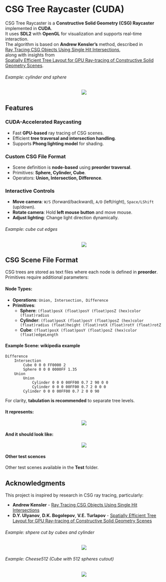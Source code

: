 # CSG Tree Raycaster (CUDA)

CSG Tree Raycaster is a **Constructive Solid Geometry (CSG) Raycaster** implemented in **CUDA**.  
It uses **SDL2** with **OpenGL** for visualization and supports real-time interaction.  
The algorithm is based on **Andrew Kensler’s** method, described in  
[Ray Tracing CSG Objects Using Single Hit Intersections](https://xrt.wdfiles.com/local--files/doc%3Acsg/CSG.pdf),  
along with insights from  
[Spatially Efficient Tree Layout for GPU Ray-tracing of Constructive Solid Geometry Scenes](https://ceur-ws.org/Vol-1576/090.pdf).

###### Example: cylinder and sphere
<p align="center">
  <img src="Images/AppImage1.png"/>
</p>

## Features

### CUDA-Accelerated Raycasting
- Fast **GPU-based** ray tracing of CSG scenes.
- Efficient **tree traversal and intersection handling**.
- Supports **Phong lighting model** for shading.

### Custom CSG File Format
- Scene definition is **node-based** using **preorder traversal**.
- Primitives: **Sphere, Cylinder, Cube**.
- Operators: **Union, Intersection, Difference**.

### Interactive Controls
- **Move camera**: `W/S` (forward/backward), `A/D` (left/right), `Space/LShift` (up/down).
- **Rotate camera**: Hold **left mouse button** and move mouse.
- **Adjust lighting**: Change light direction dynamically.

###### Example: cube cut edges
<p align="center">
  <img src="Images/AppImage2.png"/>
</p>

## CSG Scene File Format

CSG trees are stored as text files where each node is defined in **preorder**.  
Primitives require additional parameters:

#### Node Types:
- **Operations**: `Union, Intersection, Difference`
- **Primitives**:
  - **Sphere**: `(float)posX (float)posY (float)posZ (hex)color (float)radius`
  - **Cylinder**: `(float)posX (float)posY (float)posZ (hex)color (float)radius (float)height (float)rotX (float)rotY (float)rotZ`
  - **Cube**: `(float)posX (float)posY (float)posZ (hex)color (float)edgeLength`

#### Example Scene: wikipedia example
```
Difference
	Intersection
		Cube 0 0 0 FF0000 2
		Sphere 0 0 0 0000FF 1.35
	Union
		Union
			Cylinder 0 0 0 00FF00 0.7 2 90 0 0
			Cylinder 0 0 0 00FF00 0.7 2 0 0 0
		Cylinder 0 0 0 00FF00 0.7 2 0 0 90
```
For clarity, **tabulation is recommended** to separate tree levels.

#### It represents:
<p align="center">
  <img src="Images/Csg_tree.png"/>
</p>

#### And it should look like:
<p align="center">
  <img src="Images/AppImage3.png"/>
</p>

#### Other test scences
Other test scenes available in the **Test** folder.

## Acknowledgments
This project is inspired by research in CSG ray tracing, particularly:
- **Andrew Kensler** - [Ray Tracing CSG Objects Using Single Hit Intersections](https://xrt.wdfiles.com/local--files/doc%3Acsg/CSG.pdf)
- **D.Y. Ulyanov**, **D.K. Bogolepov**, **V.E. Turlapov** - [Spatially Efficient Tree Layout for GPU Ray-tracing of Constructive Solid Geometry Scenes](https://ceur-ws.org/Vol-1576/090.pdf)

###### Example: shpere cut by cubes and cylinder
<p align="center">
  <img src="Images/AppImage4.png"/>
</p>

###### Example: Cheese512 (Cube with 512 spheres cutout)
<p align="center">
  <img src="Images/AppImage5.png"/>
</p>

